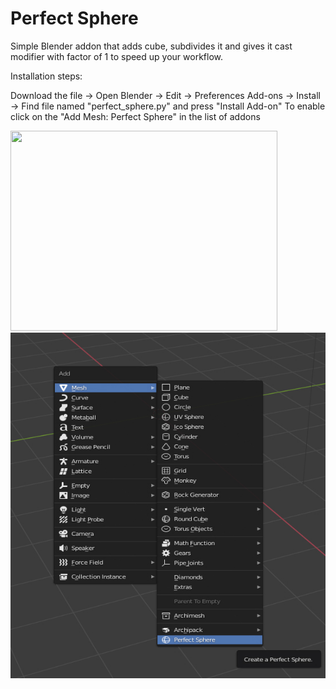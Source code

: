 # Perfect Sphere
Simple Blender addon that adds cube, subdivides it and gives it cast modifier with factor of 1 to speed up your workflow.


Installation steps:

Download the file -> Open Blender -> Edit -> Preferences Add-ons -> Install -> Find file named "perfect_sphere.py" and press "Install Add-on"
To enable click on the "Add Mesh: Perfect Sphere" in the list of addons

<img src="examples/us_stats_state.png" height="320" width="427"> <img src="perfectsphereaddon.jpg" height="553" width="771">
